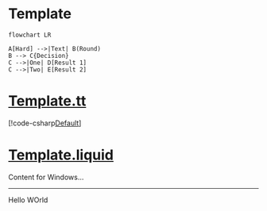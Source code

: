 # Template

``` mermaid
flowchart LR

A[Hard] -->|Text| B(Round)
B --> C{Decision}
C -->|One| D[Result 1]
C -->|Two| E[Result 2]
```


# [Template.tt](#tab/t4)

[!code-csharp[Default](~/../NF.Tool.ReleaseNoteMaker/NF.Tool.ReleaseNoteMaker.CLI/res/Template.tt)]

# [Template.liquid](#tab/liquid)

Content for Windows...

---

Hello WOrld
